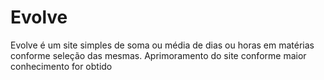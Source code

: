 # Evolve
Evolve é um site simples de soma ou média de dias ou horas em matérias conforme seleção das mesmas. Aprimoramento do site conforme maior conhecimento for obtido
